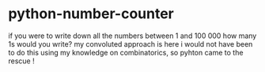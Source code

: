 # python-number-counter
if you were to write down all the numbers between 1 and 100 000 how many 1s would you write? my convoluted approach is here
i would not have been to do this using my knowledge on combinatorics, so pyhton came to the rescue !
